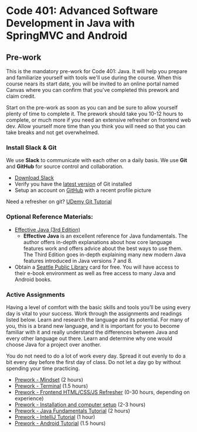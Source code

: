 # Code 401: Advanced Software Development in Java with SpringMVC and Android

## Pre-work

This is the mandatory pre-work for Code 401: Java. It will help you prepare
and familiarize yourself with tools we'll use during the course.
When this course nears its start date, you will be invited to an online
portal named Canvas where you can confirm that you've completed this prework
and claim credit.

Start on the pre-work as soon as you can and be sure to allow yourself plenty
of time to complete it. The prework should take you 10-12 hours to
complete, or much more if you need an extensive refresher on frontend web dev.
Allow yourself more time than you think you will need so that you
can take breaks and not get overwhelmed.

### Install Slack & Git
We use **Slack** to communicate with each other on a daily basis. We use **Git**
and **GitHub** for source control and collaboration.

* [Download Slack](https://slack.com/downloads/osx)
* Verify you have the [latest version](https://git-scm.com/downloads) of Git installed
* Setup an account on [GitHub](http://github.com) with a recent profile picture

Need a refresher on git? [UDemy Git Tutorial](https://blog.udemy.com/git-tutorial-a-comprehensive-guide/)

### Optional Reference Materials:
* [Effective Java (3rd Edition)](https://www.pearson.com/us/higher-education/program/Bloch-Effective-Java-3rd-Edition/PGM1763855.html)
  * **Effective Java** is an excellent reference for Java fundamentals. The author
    offers in-depth explanations about how core language features work and
    offers advice about the best ways to use them. The Third Edition goes
    in-depth explaining many new modern Java features introduced in Java
    versions 7 and 8.
* Obtain a [Seattle Public Library](https://www.spl.org/) card for free. You
  will have access to their e-book environment as well as free access to many
  Java and Android books.

### Active Assignments
Having a level of comfort with the basic skills and tools you’ll be using
every day is vital to your success. Work through the assignments and readings
listed below. Learn and research the language and its potential. For many of
you, this is a brand new language, and it is important for you to become
familiar with it and really understand the differences between Java and every
other language out there. Learn and determine why one would choose Java for a
project over another.

You do not need to do a lot of work every day. Spread it out evenly to do a
bit every day before the first day of class. Do not let a day go by without
spending your time practicing.

* [Prework - Mindset](./00-mindset.md) (2 hours)
* [Prework - Terminal](./01-terminal.md) (1.5 hours)
* [Prework - Frontend HTML/CSS/JS Refresher](./02-frontend.md) (0-30 hours, depending on experience)
* [Prework - Installation and computer setup](./03-installation.md) (2-3 hours)
* [Prework - Java Fundamentals Tutorial](./04-java.md) (2 hours)
* [Prework - IntelliJ Tutorial](./05-intellij.md) (1 hour)
* [Prework - Android Tutorial](./06-android.md) (1.5 hours)
